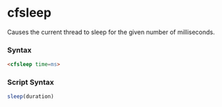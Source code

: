 # cfsleep

Causes the current thread to sleep for the given number of milliseconds.

### Syntax

```html
<cfsleep time=ms>
```

### Script Syntax

```javascript
sleep(duration)
```
